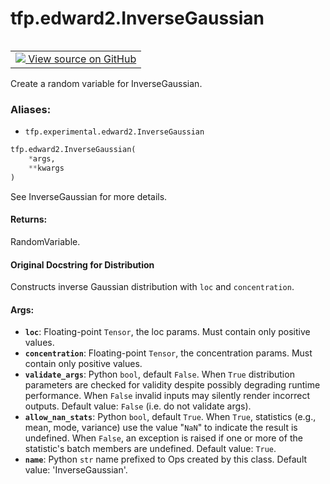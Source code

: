 <div itemscope itemtype="http://developers.google.com/ReferenceObject">
<meta itemprop="name" content="tfp.edward2.InverseGaussian" />
<meta itemprop="path" content="Stable" />
</div>

# tfp.edward2.InverseGaussian


<table class="tfo-notebook-buttons tfo-api" align="left">

<td>
  <a target="_blank" href="https://github.com/tensorflow/probability/blob/master/tensorflow_probability/python/experimental/edward2/interceptor.py">
    <img src="https://www.tensorflow.org/images/GitHub-Mark-32px.png" />
    View source on GitHub
  </a>
</td></table>



Create a random variable for InverseGaussian.

### Aliases:

* `tfp.experimental.edward2.InverseGaussian`


``` python
tfp.edward2.InverseGaussian(
    *args,
    **kwargs
)
```



<!-- Placeholder for "Used in" -->

See InverseGaussian for more details.

#### Returns:

RandomVariable.


#### Original Docstring for Distribution

Constructs inverse Gaussian distribution with `loc` and `concentration`.

#### Args:


* <b>`loc`</b>: Floating-point `Tensor`, the loc params. Must contain only positive
  values.
* <b>`concentration`</b>: Floating-point `Tensor`, the concentration params.
  Must contain only positive values.
* <b>`validate_args`</b>: Python `bool`, default `False`. When `True` distribution
  parameters are checked for validity despite possibly degrading runtime
  performance. When `False` invalid inputs may silently render incorrect
  outputs.
  Default value: `False` (i.e. do not validate args).
* <b>`allow_nan_stats`</b>: Python `bool`, default `True`. When `True`, statistics
  (e.g., mean, mode, variance) use the value "`NaN`" to indicate the
  result is undefined. When `False`, an exception is raised if one or
  more of the statistic's batch members are undefined.
  Default value: `True`.
* <b>`name`</b>: Python `str` name prefixed to Ops created by this class.
  Default value: 'InverseGaussian'.